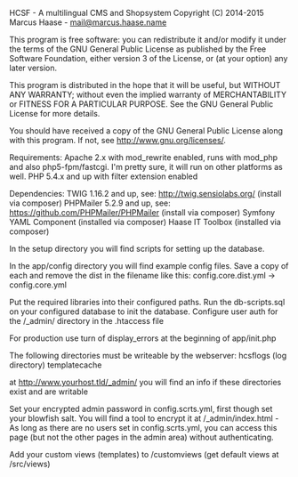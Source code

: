 HCSF - A multilingual CMS and Shopsystem
Copyright (C) 2014-2015  Marcus Haase - mail@marcus.haase.name

This program is free software: you can redistribute it and/or modify
it under the terms of the GNU General Public License as published by
the Free Software Foundation, either version 3 of the License, or
(at your option) any later version.

This program is distributed in the hope that it will be useful,
but WITHOUT ANY WARRANTY; without even the implied warranty of
MERCHANTABILITY or FITNESS FOR A PARTICULAR PURPOSE.  See the
GNU General Public License for more details.

You should have received a copy of the GNU General Public License
along with this program.  If not, see <http://www.gnu.org/licenses/>.

Requirements:
Apache 2.x with mod_rewrite enabled, runs with mod_php and also php5-fpm/fastcgi. I'm pretty sure, it will run on other platforms as well.
PHP 5.4.x and up with filter extension enabled

Dependencies:
TWIG 1.16.2 and up, see: http://twig.sensiolabs.org/ (install via composer)
PHPMailer 5.2.9 and up, see: https://github.com/PHPMailer/PHPMailer (install via composer)
Symfony YAML Component (installed via composer)
Haase IT Toolbox (installed via composer)

In the setup directory you will find scripts for setting up the database.

In the app/config directory you will find example config files.
Save a copy of each and remove the dist in the filename
like this: config.core.dist.yml -> config.core.yml

Put the required libraries into their configured paths.
Run the db-scripts.sql on your configured database to init the database.
Configure user auth for the /_admin/ directory in the .htaccess file

For production use turn of display_errors at the beginning of app/init.php

The following directories must be writeable by the webserver:
hcsflogs (log directory)
templatecache

at http://www.yourhost.tld/_admin/ you will find an info if these directories exist
and are writable

Set your encrypted admin password in config.scrts.yml, first though set your blowfish salt.
You will find a tool to encrypt it at /_admin/index.html - As long as there are no users set
in config.scrts.yml, you can access this page (but not the other pages in the admin area)
without authenticating.

Add your custom views (templates) to /customviews (get default views at /src/views)
